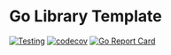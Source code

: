 # Go Library Template

[![Testing](https://github.com/nano-interactive/go-library-template/actions/workflows/test.yml/badge.svg?branch=master)](https://github.com/nano-interactive/go-library-template/actions/workflows/test.yml)
[![codecov](https://codecov.io/gh/nano-interactive/go-template-library/branch/master/graph/badge.svg?token=JQTAGQ11DS)](https://codecov.io/gh/nano-interactive/go-template-library)
[![Go Report Card](https://goreportcard.com/badge/github.com/nano-interactive/go-template-library)](https://goreportcard.com/report/github.com/nano-interactive/go-template-library)
